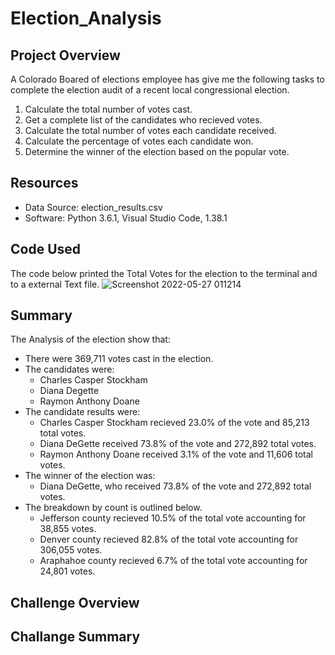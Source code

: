 # Election_Analysis

## Project Overview

A Colorado Boared of elections employee has give me the following tasks to complete the election audit of a recent local congressional election.

1. Calculate the total number of votes cast.
2. Get a complete list of the candidates who recieved votes.
3. Calculate the total number of votes each candidate received.
4. Calculate the percentage of votes each candidate won.
5. Determine the winner of the election based on the popular vote.

## Resources

- Data Source: election_results.csv
- Software: Python 3.6.1, Visual Studio Code, 1.38.1

## Code Used
The code below printed the Total Votes for the election to the terminal and to a external Text file.
![Screenshot 2022-05-27 011214](https://user-images.githubusercontent.com/104606589/170650215-4369bcb6-5ff0-42e1-b4b3-587457942244.png)



    
 ## Summary

The Analysis of the election show that:
- There were 369,711 votes cast in the election.
- The candidates were:
  - Charles Casper Stockham
  - Diana Degette
  - Raymon Anthony Doane
- The candidate results were:
  - Charles Casper Stockham recieved 23.0% of the vote and 85,213 total votes.
  - Diana DeGette received 73.8% of the vote and 272,892 total votes.
  - Raymon Anthony Doane received 3.1% of the vote and 11,606 total votes.
- The winner of the election was:
  - Diana DeGette, who received 73.8% of the vote and 272,892 total votes.
- The breakdown by count is outlined below.
  - Jefferson county recieved 10.5% of the total vote accounting for 38,855 votes.
  - Denver county recieved 82.8% of the total vote accounting for 306,055 votes.
  - Araphahoe county recieved 6.7% of the total vote accounting for 24,801 votes.

## Challenge Overview

## Challange Summary
  
